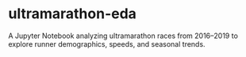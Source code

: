 # ultramarathon-eda
A Jupyter Notebook analyzing ultramarathon races from 2016–2019 to explore runner demographics, speeds, and seasonal trends.
